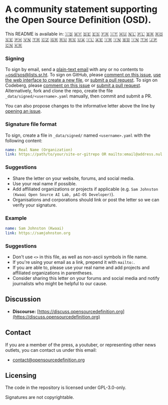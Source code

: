 # A community statement supporting the Open Source Definition (OSD).

This README is available in:
[🇮🇩](README_ID.md)
[🇲🇾](README_MS.md)
[🇩🇪](README_DE.md)
[🇪🇸](README_ES.md)
[🇫🇷](README_FR.md)
[🇮🇹](README_IT.md)
[🇭🇺](README_HU.md)
[🇳🇱](README_NL.md)
[🇵🇱](README_PL.md)
[🇧🇷](README_PT-BR.md)
[🇷🇴](README_RO.md)
[🇸🇪](README_SV.md)
[🇵🇭](README_TL.md)
[🇻🇳](README_VI.md)
[🇹🇷](README_TR.md)
[🇨🇿](README_CS.md)
[🇬🇷](README_EL.md)
[🇷🇺](README_RU.md)
[🇷🇸](README_SR.md)
[🇺🇦](README_UK.md)
[🇮🇱](README_HE.md)
[🇦🇪](README_AR.md)
[🇮🇷](README_FA.md)
[🇮🇳](README_HI.md)
[🇧🇩](README_BN.md)
[🇮🇳](README_TA.md)
[🇹🇭](README_TH.md)
[🇯🇵](README_JA.md)
[🇨🇳](README_ZH-CN.md)
[🇰🇷](README_KO.md)

### Signing

To sign by email, send a [plain-text email](https://useplaintext.email/) with any or no contents to [~osd/sos@lists.sr.ht](mailto:~osd/sos@lists.sr.ht).
To sign on GitHub, please [comment on this issue](https://github.com/OpenSourceDefinition/sos/issues/1), [use the web interface to create a new file](https://github.com/OpenSourceDefinition/sos/new/main/_data/signed), or [submit a pull request](https://github.com/OpenSourceDefinition/sos/pulls).
To sign on Codeberg, please [comment on this issue](https://codeberg.org/osd/sos/issues/1) or [submit a pull request](https://codeberg.org/osd/sos/pulls).
Alternatively, fork and clone the repo, create the file `_data/signed/<username>.yaml` manually, then commit and submit a PR.

You can also propose changes to the informative letter above the line by [opening an issue](https://codeberg.org/osd/sos/issues).

### Signature file format

To sign, create a file in `_data/signed/` named `<username>.yaml` with the following content:

```yaml
name: Real Name (Organization)
link: https://path/to/your/site-or-gitrepo OR mailto:email@address.nul
```

### Suggestions
- Share the letter on your website, forums, and social media.
- Use your real name if possible.
- Add affiliated organizations or projects if applicable (e.g. `Sam Johnston (Kwaai Open Source AI Lab, pAI-OS Developer)`).
- Organisations and corporations should link or post the letter so we can verify your signature.

### Example

```yaml
name: Sam Johnston (Kwaai)
link: https://samjohnston.org
```

### Suggestions

- Don't use `<>` in this file, as well as non-ascii symbols in file name.
- If you're using your email as a link, prepend it with `mailto:`.
- If you are able to, please use your real name and add projects and affiliated organizations in parentheses.
- Consider sharing this letter on your forums and social media and notify journalists who might be helpful to our cause.

## Discussion

- **Discourse:** [https://discuss.opensourcedefinition.org](https://discuss.opensourcedefinition.org)

## Contact
If you are a member of the press, a youtuber, or representing other news outlets, you can contact us under this email:
- [contact@opensourcedefinition.org](mailto:contact@opensourcedefinition.org)

## Licensing
The code in the repository is licensed under GPL-3.0-only.

Signatures are not copyrightable.
